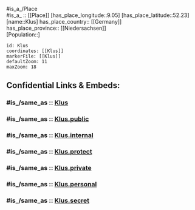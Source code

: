 ﻿---
confidential: public
isDeleted: false
location:
- 52.23
- 9.05
mapmarker: city
mapzoom:
- 7
- 12
SpocWebEntityId: 31505
tags:
- geo/City
type: City
---

#is_a_/Place  
#is_a_ :: [[Place]] 
[has_place_longitude::9.05] 
[has_place_latitude::52.23] 
[name::Klus] 
has_place_country:: [[Germany]]  
has_place_province:: [[Niedersachsen]]  
[Population::] 



```leaflet
id: Klus
coordinates: [[Klus]] 
markerFile: [[Klus]] 
defaultZoom: 11 
maxZoom: 18
```


## Confidential Links & Embeds: 

### #is_/same_as :: [Klus](/_Standards/Earth/Continent/Europe/Europe~Central/Germany/Germany~West/Nordrhein-Westfalen/counties~NW/Lippe/cities~Lippe/Blomberg/Klus.md) 

### #is_/same_as :: [Klus.public](/_public/Earth/Continent/Europe/Europe~Central/Germany/Germany~West/Nordrhein-Westfalen/counties~NW/Lippe/cities~Lippe/Blomberg/Klus.public.md) 

### #is_/same_as :: [Klus.internal](/_internal/Earth/Continent/Europe/Europe~Central/Germany/Germany~West/Nordrhein-Westfalen/counties~NW/Lippe/cities~Lippe/Blomberg/Klus.internal.md) 

### #is_/same_as :: [Klus.protect](/_protect/Earth/Continent/Europe/Europe~Central/Germany/Germany~West/Nordrhein-Westfalen/counties~NW/Lippe/cities~Lippe/Blomberg/Klus.protect.md) 

### #is_/same_as :: [Klus.private](/_private/Earth/Continent/Europe/Europe~Central/Germany/Germany~West/Nordrhein-Westfalen/counties~NW/Lippe/cities~Lippe/Blomberg/Klus.private.md) 

### #is_/same_as :: [Klus.personal](/_personal/Earth/Continent/Europe/Europe~Central/Germany/Germany~West/Nordrhein-Westfalen/counties~NW/Lippe/cities~Lippe/Blomberg/Klus.personal.md) 

### #is_/same_as :: [Klus.secret](/_secret/Earth/Continent/Europe/Europe~Central/Germany/Germany~West/Nordrhein-Westfalen/counties~NW/Lippe/cities~Lippe/Blomberg/Klus.secret.md)

